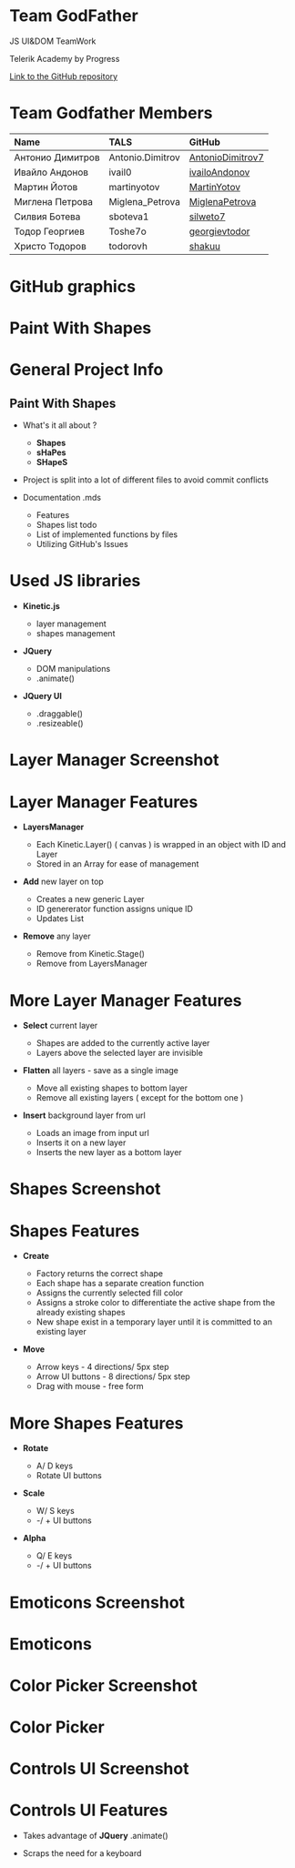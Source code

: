 <!-- section start -->
<!-- attr: { class:'slide-title', showInPresentation:true, hasScriptWrapper:true } -->
# Team GodFather

<!-- <img showInPresentation="true" class="slide-image" src="imgs/the_godfather.jpg" style="top:30%; left:49%; width:30.36%; z-index:-1" /> -->

<div class="signature">
	<p class="signature-course">JS UI&DOM TeamWork</p>
	<p class="signature-initiative">Telerik Academy by Progress</p>
	<a href="https://github.com/TeamGodfather" class="signature-link">Link to the GitHub repository </a>
</div>

<!-- section start -->
<!-- attr: { showInPresentation:true, style:'font-size: 0.7em', hasScriptWrapper:true } -->

# Team Godfather Members

| Name | TALS | GitHub |
| :------------- | :------------------- | :------------------------------------------|
| Антонио Димитров  | Antonio.Dimitrov       | [AntonioDimitrov7 ](https://github.com/AntonioDimitrov7)                   |
| Ивайло Андонов   | ivail0 | [ivailoAndonov](https://github.com/ivailoAndonov)       |
| Мартин Йотов    | martinyotov  | [MartinYotov](https://github.com/MartinYotov)         |
| Миглена Петрова | Miglena_Petrova  | [MiglenaPetrova](https://github.com/MiglenaPetrova)         |
| Силвия Ботева | sboteva1    | [silweto7](https://github.com/silweto7)                 |
| Тодор Георгиев | Toshe7o    | [georgievtodor](https://github.com/georgievtodor)               |
| Христо Тодоров | todorovh      | [shakuu](https://github.com/shakuu) |

<!-- section start -->
<!-- attr: { showInPresentation:true, style:'font-size: 0.7em', hasScriptWrapper:true } -->

# GitHub graphics

<!-- ![](./imgs/githubgraphics.png) -->

<!-- <img showInPresentation="true" class="slide-image" src="imgs/githubgraphics.png" style="top:25%; left:10%; width:80%; z-index:-1" /> -->

<!-- section start -->
<!-- attr: { showInPresentation:true, style:'font-size: 0.7em', hasScriptWrapper:true } -->

# Paint With Shapes

<!-- ![](./imgs/withblackbg.png) -->

<!-- <img showInPresentation="true" class="slide-image" src="imgs/withblackbg.png" style="top:25%; left:10%; width:80%; z-index:-1" /> -->

<!-- section start -->
<!-- attr: { showInPresentation:true, style:'font-size: 0.7em', hasScriptWrapper:true } -->

# General Project Info

## Paint With Shapes

- What's it all about ? 
  - **Shapes**
  - **sHaPes**
  - **SHapeS**

- Project is split into a lot of different files to avoid commit conflicts

- Documentation .mds
  - Features
  - Shapes list todo
  - List of implemented functions by files 
  - Utilizing GitHub's Issues

<!-- section start -->
<!-- attr: { showInPresentation:true, style:'font-size: 0.7em', hasScriptWrapper:true } -->

# Used JS libraries

- **Kinetic.js** 
  - layer management
  - shapes management 

- **JQuery** 
  - DOM manipulations 
  - .animate()

- **JQuery UI**
  - .draggable()
  - .resizeable() 

<!-- section start -->
<!-- attr: { showInPresentation:true, style:'font-size: 0.7em', hasScriptWrapper:true } -->

# Layer Manager Screenshot

<!-- ![](./imgs/layer-manager.png) -->

<!-- <img showInPresentation="true" class="slide-image" src="imgs/layer-manager.png" style="top:15%; width:100%; z-index:-1" /> -->

<!-- section start -->
<!-- attr: { showInPresentation:true, style:'font-size: 0.7em', hasScriptWrapper:true } -->

# Layer Manager Features

- **LayersManager** 
  - Each Kinetic.Layer() ( canvas ) is wrapped in an object with ID and Layer
  - Stored in an Array for ease of management

- **Add** new layer on top
  - Creates a new generic Layer
  - ID genererator function assigns unique ID
  - Updates List

- **Remove** any layer
  - Remove from Kinetic.Stage()
  - Remove from LayersManager

<!-- section start -->
<!-- attr: { showInPresentation:true, style:'font-size: 0.7em', hasScriptWrapper:true } -->

# More Layer Manager Features

- **Select** current layer
  - Shapes are added to the currently active layer
  - Layers above the selected layer are invisible

- **Flatten** all layers - save as a single image
  - Move all existing shapes to bottom layer
  - Remove all existing layers ( except for the bottom one )

- **Insert** background layer from url
  - Loads an image from input url
  - Inserts it on a new layer
  - Inserts the new layer as a bottom layer

<!-- section start -->
<!-- attr: { showInPresentation:true, style:'font-size: 0.7em', hasScriptWrapper:true } -->

# Shapes Screenshot

<!-- ![](./imgs/shapes.png) -->

<!-- <img showInPresentation="true" class="slide-image" src="imgs/shapes.png" style="top:15%; width:100%; z-index:-1" /> -->

<!-- section start -->
<!-- attr: {  showInPresentation:true, style:'font-size: 0.7em', hasScriptWrapper:true } -->

# Shapes Features

- **Create**
  - Factory returns the correct shape
  - Each shape has a separate creation function
  - Assigns the currently selected fill color
  - Assigns a stroke color to differentiate the active shape from the already existing shapes
  - New shape exist in a temporary layer until it is committed to an existing layer
  
- **Move**
  - Arrow keys - 4 directions/ 5px step
  - Arrow UI buttons - 8 directions/ 5px step  
  - Drag with mouse - free form

<!-- section start -->
<!-- attr: {  showInPresentation:true, style:'font-size: 0.7em', hasScriptWrapper:true } -->

# More Shapes Features

- **Rotate**
  - A/ D keys
  - Rotate UI buttons

- **Scale**
  - W/ S keys
  - -/ + UI buttons

- **Alpha**
  - Q/ E keys
  - -/ + UI buttons

<!-- section start -->
<!-- attr: { showInPresentation:true, style:'font-size: 0.7em', hasScriptWrapper:true } -->

# Emoticons Screenshot

<!-- ![](./imgs/emoticons.png) -->

<!-- <img showInPresentation="true" class="slide-image" src="imgs/emoticons.png" style="top:15%; width:100%; z-index:-1" /> -->


<!-- section start -->
<!-- attr: {  showInPresentation:true, style:'font-size: 0.7em', hasScriptWrapper:true } -->

# Emoticons

<!-- section start -->
<!-- attr: { showInPresentation:true, style:'font-size: 0.7em', hasScriptWrapper:true } -->

# Color Picker Screenshot

<!-- ![](./imgs/colorpicker.png) -->

<!-- <img showInPresentation="true" class="slide-image" src="imgs/colorpicker.png" style="top:15%; width:100%; z-index:-1" /> -->


<!-- section start -->
<!-- attr: {  showInPresentation:true, style:'font-size: 0.7em', hasScriptWrapper:true } -->

# Color Picker

<!-- section start -->
<!-- attr: { showInPresentation:true, style:'font-size: 0.7em', hasScriptWrapper:true } -->

# Controls UI Screenshot

<!-- ![](./imgs/controls.png) -->

<!-- <img showInPresentation="true" class="slide-image" src="imgs/controls.png" style="top:15%; width:100%; z-index:-1" /> -->

<!-- section start -->
<!-- attr: {  showInPresentation:true, style:'font-size: 0.7em', hasScriptWrapper:true } -->

# Controls UI Features

- Takes advantage of **JQuery** .animate()

- Scraps the need for a keyboard

<!-- section start -->
<!-- attr: { hasScriptWrapper:true, class:"slide-section", showInPresentation:true } -->
<!-- # Paint With Shapes
## Questions? -->